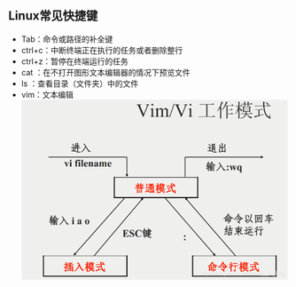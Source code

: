 ## Linux常见快捷键
- Tab：命令或路径的补全键
- ctrl+c：中断终端正在执行的任务或者删除整行
- ctrl+z：暂停在终端运行的任务
- cat ：在不打开图形文本编辑器的情况下预览文件
- ls ：查看目录（文件夹）中的文件
- vim：文本编辑
![](./pic/p5.png)

